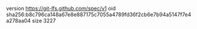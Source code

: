 version https://git-lfs.github.com/spec/v1
oid sha256:b8c796ca148a67e8e887175c7055a4789fd36f2cb6e7b94a5147f7e4a278aa04
size 3227
